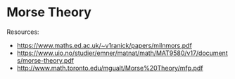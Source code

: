 # Morse Theory

Resources:
* https://www.maths.ed.ac.uk/~v1ranick/papers/milnmors.pdf
* https://www.uio.no/studier/emner/matnat/math/MAT9580/v17/documents/morse-theory.pdf
* http://www.math.toronto.edu/mgualt/Morse%20Theory/mfp.pdf
